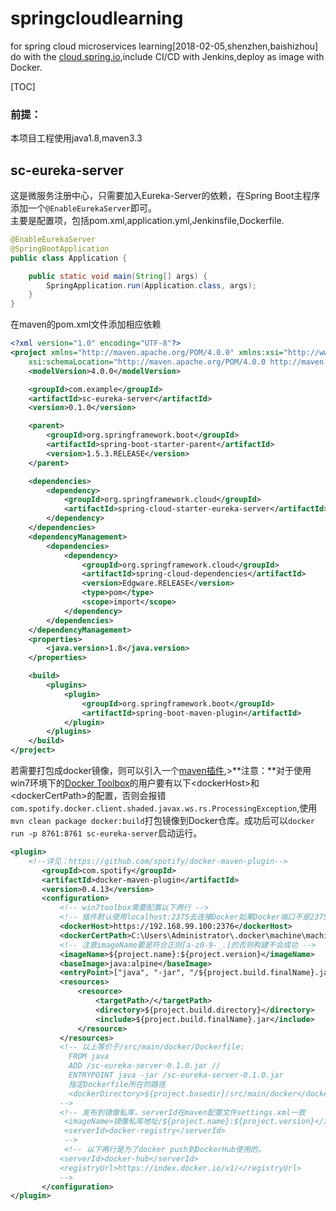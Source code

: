 # springcloudlearning
for spring cloud microservices learning[2018-02-05,shenzhen,baishizhou]</br>
do with the [cloud.spring.io](cloud.spring.io),include CI/CD with Jenkins,deploy as image with Docker.

[TOC]

### 前提：
本项目工程使用java1.8,maven3.3
## sc-eureka-server
这是微服务注册中心，只需要加入Eureka-Server的依赖，在Spring Boot主程序添加一个`@EnableEurekaServer`即可。</br>
主要是配置项，包括pom.xml,application.yml,Jenkinsfile,Dockerfile.
```java
@EnableEurekaServer
@SpringBootApplication
public class Application {

    public static void main(String[] args) {
        SpringApplication.run(Application.class, args);
    }
}

```
在maven的pom.xml文件添加相应依赖
```xml
<?xml version="1.0" encoding="UTF-8"?>
<project xmlns="http://maven.apache.org/POM/4.0.0" xmlns:xsi="http://www.w3.org/2001/XMLSchema-instance"
	xsi:schemaLocation="http://maven.apache.org/POM/4.0.0 http://maven.apache.org/xsd/maven-4.0.0.xsd">
	<modelVersion>4.0.0</modelVersion>

	<groupId>com.example</groupId>
	<artifactId>sc-eureka-server</artifactId>
	<version>0.1.0</version>

	<parent>
		<groupId>org.springframework.boot</groupId>
		<artifactId>spring-boot-starter-parent</artifactId>
		<version>1.5.3.RELEASE</version>
	</parent>

	<dependencies>
		<dependency>
			<groupId>org.springframework.cloud</groupId>
			<artifactId>spring-cloud-starter-eureka-server</artifactId>
		</dependency>
	</dependencies>
	<dependencyManagement>
		<dependencies>
			<dependency>
				<groupId>org.springframework.cloud</groupId>
				<artifactId>spring-cloud-dependencies</artifactId>
				<version>Edgware.RELEASE</version>
				<type>pom</type>
				<scope>import</scope>
			</dependency>
		</dependencies>
	</dependencyManagement>
	<properties>
		<java.version>1.8</java.version>
	</properties>

	<build>
		<plugins>
			<plugin>
				<groupId>org.springframework.boot</groupId>
				<artifactId>spring-boot-maven-plugin</artifactId>
			</plugin>
		</plugins>
	</build>
</project>

```
若需要打包成docker镜像，则可以引入一个[maven插件](https://github.com/spotify/docker-maven-plugin),>**注意：**对于使用win7环境下的[Docker Toolbox](https://docs.docker.com/toolbox/)的用户要有以下\<dockerHost>和\<dockerCertPath>的配置，否则会报错`com.spotify.docker.client.shaded.javax.ws.rs.ProcessingException`,使用`mvn clean package docker:build`打包镜像到Docker仓库。成功后可以`docker run -p 8761:8761 sc-eureka-server`启动运行。
```xml
<plugin>
	<!--详见：https://github.com/spotify/docker-maven-plugin-->
       <groupId>com.spotify</groupId>
       <artifactId>docker-maven-plugin</artifactId>
       <version>0.4.13</version>
       <configuration>
           <!-- win7toolbox需要配置以下两行 -->
           <!-- 插件默认使用localhost:2375去连接Docker如果Docker端口不是2375需要配置环境变量DOCKER_HOST=tcp://<host>:2375 -->
           <dockerHost>https://192.168.99.100:2376</dockerHost>
           <dockerCertPath>C:\Users\Administrator\.docker\machine\machines\default</dockerCertPath>
           <!-- 注意imageName要是符合正则[a-z0-9-_.]的否则构建不会成功 -->
           <imageName>${project.name}:${project.version}</imageName>
           <baseImage>java:alpine</baseImage>
           <entryPoint>["java", "-jar", "/${project.build.finalName}.jar"]</entryPoint>
           <resources>
               <resource>
                   <targetPath>/</targetPath>
                   <directory>${project.build.directory}</directory>
                   <include>${project.build.finalName}.jar</include>
               </resource>
           </resources>
           <!-- 以上等价于/src/main/docker/Dockerfile:
             FROM java
             ADD /sc-eureka-server-0.1.0.jar //
             ENTRYPOINT java -jar /sc-eureka-server-0.1.0.jar
             指定Dockerfile所在的路径 
             <dockerDirectory>${project.basedir}/src/main/docker</dockerDirectory>
           -->
           <!-- 发布到镜像私库，serverId在maven配置文件settings.xml一致 
            <imageName>镜像私库地址/${project.name}:${project.version}</imageName>
            <serverId>docker-registry</serverId>
            -->
            <!-- 以下两行是为了docker push到DockerHub使用的。 
           <serverId>docker-hub</serverId>
           <registryUrl>https://index.docker.io/v1/</registryUrl>
           -->
       </configuration>
</plugin>
```
 
